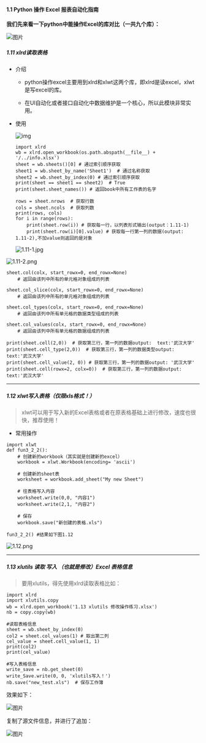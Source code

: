 #### 1.1 Python 操作 Excel 报表自动化指南

**我们先来看一下python中能操作Excel的库对比（一共九个库）：**

![图片](https://mmbiz.qpic.cn/mmbiz_jpg/PvP6qjUpvIro0I67PdvBOWIE9fbaibCXbHapVRnT05gAliao0aLA24G2CiaDicSA78hU3gNDHbNJllUnqiaFO0SZMpQ/640?wx_fmt=jpeg&tp=webp&wxfrom=5&wx_lazy=1&wx_co=1)

##### 1.11 xlrd读取表格

- 介绍

  - python操作excel主要用到xlrd和xlwt这两个库，即xlrd是读excel，xlwt是写excel的库。

  - 在UI自动化或者接口自动化中数据维护是一个核心，所以此模块非常实用。



- 使用

  ![img](https://github.com/Dosrui78/Blog-Images/blob/master/1.11.jpg?raw=true)

  ```
  import xlrd
  wb = xlrd.open_workbook(os.path.abspath(__file__) + '/../info.xlsx')
  sheet = wb.sheets()[0] # 通过索引顺序获取
  sheet1 = wb.sheet_by_name('Sheet1')  # 通过名称获取
  sheet2 = wb.sheet_by_index(0) # 通过索引顺序获取
  print(sheet == sheet1 == sheet2)  # True
  print(sheet.sheet_names()) # 返回book中所有工作表的名字
  ```

  ```
  rows = sheet.nrows  # 获取行数
  cols = sheet.ncols  # 获取列数
  print(rows, cols)
  for i in range(rows):
      print(sheet.row(i)) # 获取每一行，以列表形式输出(output：1.11-1)
      print(sheet.row(i)[0].value) # 获取每一行第一列的数据(output: 1.11-2),不加value则返回的是对象
  ```

  ![1.11-1.jpg](https://github.com/Dosrui78/Blog-Images/blob/master/1.11-1.jpg?raw=true "1.11-1")

![1.11-2.png](https://github.com/Dosrui78/Blog-Images/blob/master/1.11-2.png?raw=true "1.11-2")

```
sheet.col(colx, start_rowx=0, end_rowx=None)
    # 返回由该列中所有的单元格对象组成的列表

sheet.col_slice(colx, start_rowx=0, end_rowx=None)
    # 返回由该列中所有的单元格对象组成的列表

sheet.col_types(colx, start_rowx=0, end_rowx=None)
    # 返回由该列中所有单元格的数据类型组成的列表

sheet.col_values(colx, start_rowx=0, end_rowx=None)
    # 返回由该列中所有单元格的数据组成的列表
    
print(sheet.cell(2,0))  # 获取第三行，第一列的数据output:  text:'武汉大学'
print(sheet.cell_type(2,0))  # 获取第三行，第一列的数据类型output:  text:'武汉大学'
print(sheet.cell_value(2, 0)) # 获取第三行，第一列的数据output: '武汉大学'
print(sheet.cell(rowx=2, colx=0))  # 获取第三行，第一列的数据output:  text:'武汉大学'
```

----



##### 1.12 xlwt写入表格（仅限xls格式！）

>  xlwt可以用于写入新的Excel表格或者在原表格基础上进行修改，速度也很快，推荐使用！

- 常用操作

```
import xlwt
def fun3_2_2():
    # 创建新的workbook（其实就是创建新的excel）
    workbook = xlwt.Workbook(encoding= 'ascii')

    # 创建新的sheet表
    worksheet = workbook.add_sheet("My new Sheet")

    # 往表格写入内容
    worksheet.write(0,0, "内容1")
    worksheet.write(2,1, "内容2")

    # 保存
    workbook.save("新创建的表格.xls")

fun3_2_2() #结果如下图1.12
```

![1.12.png](https://github.com/Dosrui78/Blog-Images/blob/master/1.12.png?raw=true "1.12")

----

##### 1.13 xlutils 读取 写入 （也就是修改）Excel 表格信息

> 要用xlutils，得先使用xlrd读取表格比如：

```
import xlrd
import xlutils.copy
wb = xlrd.open_workbook('1.13 xlutils 修改操作练习.xlsx')
nb = copy.copy(wb)

#读取表格信息
sheet = wb.sheet_by_index(0)
col2 = sheet.col_values(1) # 取出第二列
cel_value = sheet.cell_value(1, 1)
print(col2)
print(cel_value)

#写入表格信息
write_save = nb.get_sheet(0)
write_Save.write(0, 0, 'xlutils写入！')
nb.save("new_test.xls")  # 保存工作簿
```

效果如下：

![图片](https://mmbiz.qpic.cn/mmbiz_png/PvP6qjUpvIro0I67PdvBOWIE9fbaibCXb35ibtj2MR8URrw7V8KpDoGvLwyPA90YSt1uuF0Te1jY4tMxX2nUAAlA/640?wx_fmt=png&tp=webp&wxfrom=5&wx_lazy=1&wx_co=1)

复制了源文件信息，并进行了追加：

![图片](https://mmbiz.qpic.cn/mmbiz_png/PvP6qjUpvIro0I67PdvBOWIE9fbaibCXb3Dm6sF1Yrgxr7zz6jXFYeA0LXIYLj2Vl7ba8qWfPo7SbJLic3oho8aQ/640?wx_fmt=png&tp=webp&wxfrom=5&wx_lazy=1&wx_co=1)
